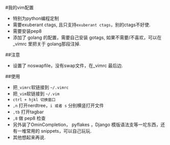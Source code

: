 #我的vim配置

- 特别为python编程定制
- 需要exuberant ctags, 且只支持`exuberant ctags`，别的ctags不好使.
- 需要安装pep8
- 添加了 golang 的配置，需要自己安装 gotags, 如果不需要/不喜欢，可以在_vimrc 里把关于 golang那段注掉.

##注意
- 设置了 noswapfile，没有swap文件，在_vimrc 最后边.

##使用

- 把`_vimrc`软链接到 `~/.vimrc`
- 把`_vim`软链接到 `~/.vim`
- `ctrl + hjkl 切换窗口`
- `,n` 打开nerdtree，`i 或者 s` 分别横竖打开文件
- `,tb` 打开tagbar
- `,8` 做 pep8 检查
- 另外装了OminCompletion， pyflakes ，Django 模版语法支等一坨东西，还有一堆常用的 snippets，可以自己玩玩.
- 其他想起来再说.

